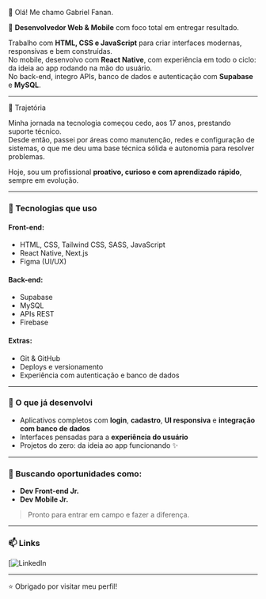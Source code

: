 👋 Olá! Me chamo Gabriel Fanan.

🎯 **Desenvolvedor Web & Mobile** com foco total em entregar resultado.

Trabalho com **HTML, CSS e JavaScript** para criar interfaces modernas, responsivas e bem construídas.  
No mobile, desenvolvo com **React Native**, com experiência em todo o ciclo: da ideia ao app rodando na mão do usuário.  
No back-end, integro APIs, banco de dados e autenticação com **Supabase** e **MySQL**.

---

💼 Trajetória

Minha jornada na tecnologia começou cedo, aos 17 anos, prestando suporte técnico.  
Desde então, passei por áreas como manutenção, redes e configuração de sistemas, o que me deu uma base técnica sólida e autonomia para resolver problemas.

Hoje, sou um profissional **proativo, curioso e com aprendizado rápido**, sempre em evolução.

---

### 🧠 Tecnologias que uso

#### Front-end:
- HTML, CSS, Tailwind CSS, SASS, JavaScript  
- React Native, Next.js
- Figma (UI/UX)

#### Back-end:
- Supabase  
- MySQL  
- APIs REST  
- Firebase

#### Extras:
- Git & GitHub  
- Deploys e versionamento  
- Experiência com autenticação e banco de dados

---

### 🚀 O que já desenvolvi

- Aplicativos completos com **login**, **cadastro**, **UI responsiva** e **integração com banco de dados**
- Interfaces pensadas para a **experiência do usuário**
- Projetos do zero: da ideia ao app funcionando ✨

---

### 🎯 Buscando oportunidades como:
- **Dev Front-end Jr.**  
- **Dev Mobile Jr.**

> Pronto para entrar em campo e fazer a diferença.

---

### 📫 Links

[![LinkedIn](https://br.linkedin.com/in/gabriel-fanan)  

---

⭐ Obrigado por visitar meu perfil!
